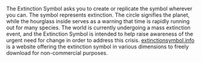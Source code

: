 The Extinction Symbol asks you to create or replicate the symbol wherever you can. The symbol represents extinction. The circle signifies the planet, while the hourglass inside serves as a warning that time is rapidly running out for many species. The world is currently undergoing a mass extinction event, and the Extinction Symbol is intended to help raise awareness of the urgent need for change in order to address this crisis. [extinctionsymbol.info](http://extinctionsymbol.info "Extinction Symbol") is a website offering the extinction symbol in various dimensions to freely download for non-commercial purposes.